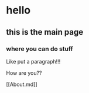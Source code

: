 
# hello

## this is the main page
### where you can do stuff
Like put a paragraph!!!

How are you??

[[About.md]]


